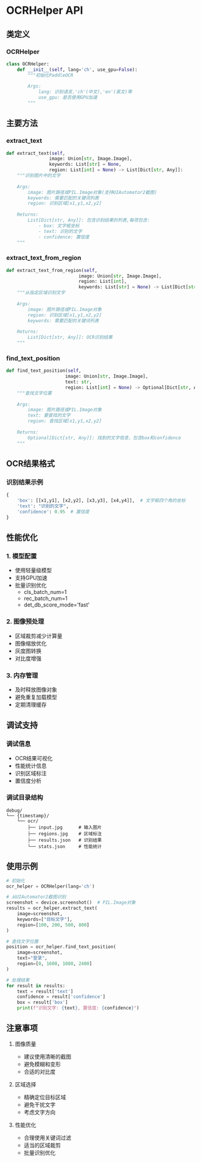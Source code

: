 # OCRHelper API

## 类定义

### OCRHelper
```python
class OCRHelper:
    def __init__(self, lang='ch', use_gpu=False):
        """初始化PaddleOCR
        
        Args:
            lang: 识别语言,'ch'(中文),'en'(英文)等
            use_gpu: 是否使用GPU加速
        """
```

## 主要方法

### extract_text
```python
def extract_text(self, 
                image: Union[str, Image.Image], 
                keywords: List[str] = None,
                region: List[int] = None) -> List[Dict[str, Any]]:
    """识别图片中的文字
    
    Args:
        image: 图片路径或PIL.Image对象(支持UIAutomator2截图)
        keywords: 需要匹配的关键词列表
        region: 识别区域[x1,y1,x2,y2]
            
    Returns:
        List[Dict[str, Any]]: 包含识别结果的列表,每项包含:
            - box: 文字框坐标
            - text: 识别的文字
            - confidence: 置信度
    """
```

### extract_text_from_region
```python
def extract_text_from_region(self,
                           image: Union[str, Image.Image],
                           region: List[int],
                           keywords: List[str] = None) -> List[Dict[str, Any]]:
    """从指定区域识别文字
    
    Args:
        image: 图片路径或PIL.Image对象
        region: 识别区域[x1,y1,x2,y2]
        keywords: 需要匹配的关键词列表
            
    Returns:
        List[Dict[str, Any]]: OCR识别结果
    """
```

### find_text_position
```python
def find_text_position(self,
                      image: Union[str, Image.Image],
                      text: str,
                      region: List[int] = None) -> Optional[Dict[str, Any]]:
    """查找文字位置
    
    Args:
        image: 图片路径或PIL.Image对象
        text: 要查找的文字
        region: 查找区域[x1,y1,x2,y2]
            
    Returns:
        Optional[Dict[str, Any]]: 找到的文字信息，包含box和confidence
    """
```

## OCR结果格式

### 识别结果示例
```python
{
    'box': [[x1,y1], [x2,y2], [x3,y3], [x4,y4]],  # 文字框四个角的坐标
    'text': "识别的文字",
    'confidence': 0.95  # 置信度
}
```

## 性能优化

### 1. 模型配置
- 使用轻量级模型
- 支持GPU加速
- 批量识别优化
  - cls_batch_num=1
  - rec_batch_num=1
  - det_db_score_mode='fast'

### 2. 图像预处理
- 区域裁剪减少计算量
- 图像缩放优化
- 灰度图转换
- 对比度增强

### 3. 内存管理
- 及时释放图像对象
- 避免重复加载模型
- 定期清理缓存

## 调试支持

### 调试信息
- OCR结果可视化
- 性能统计信息
- 识别区域标注
- 置信度分析

### 调试目录结构
```
debug/
└── {timestamp}/
    └── ocr/
        ├── input.jpg      # 输入图片
        ├── regions.jpg    # 区域标注
        ├── results.json   # 识别结果
        └── stats.json     # 性能统计
```

## 使用示例

```python
# 初始化
ocr_helper = OCRHelper(lang='ch')

# 从UIAutomator2截图识别
screenshot = device.screenshot()  # PIL.Image对象
results = ocr_helper.extract_text(
    image=screenshot,
    keywords=["目标文字"],
    region=[100, 200, 500, 800]
)

# 查找文字位置
position = ocr_helper.find_text_position(
    image=screenshot,
    text="登录",
    region=[0, 1600, 1080, 2400]
)

# 处理结果
for result in results:
    text = result['text']
    confidence = result['confidence']
    box = result['box']
    print(f"识别文字: {text}, 置信度: {confidence}")
```

## 注意事项

1. 图像质量
   - 建议使用清晰的截图
   - 避免模糊和变形
   - 合适的对比度

2. 区域选择
   - 精确定位目标区域
   - 避免干扰文字
   - 考虑文字方向

3. 性能优化
   - 合理使用关键词过滤
   - 适当的区域裁剪
   - 批量识别优化
